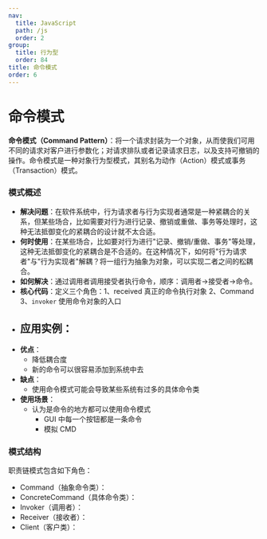 ```yaml
---
nav:
  title: JavaScript
  path: /js
  order: 2
group:
  title: 行为型
  order: 84
title: 命令模式
order: 6
---
```


# 命令模式

**命令模式（Command Pattern）**：将一个请求封装为一个对象，从而使我们可用不同的请求对客户进行参数化；对请求排队或者记录请求日志，以及支持可撤销的操作。命令模式是一种对象行为型模式，其别名为动作（Action）模式或事务（Transaction）模式。

### 模式概述

- **解决问题**：在软件系统中，行为请求者与行为实现者通常是一种紧耦合的关系，但某些场合，比如需要对行为进行记录、撤销或重做、事务等处理时，这种无法抵御变化的紧耦合的设计就不太合适。
- **何时使用**：在某些场合，比如要对行为进行"记录、撤销/重做、事务"等处理，这种无法抵御变化的紧耦合是不合适的。在这种情况下，如何将"行为请求者"与"行为实现者"解耦？将一组行为抽象为对象，可以实现二者之间的松耦合。
- **如何解决**：通过调用者调用接受者执行命令，顺序：调用者→接受者→命令。
- **核心代码**：定义三个角色：1、received 真正的命令执行对象 2、Command 3、`invoker` 使用命令对象的入口
- **应用实例**：
  -
- **优点**：
  - 降低耦合度
  - 新的命令可以很容易添加到系统中去
- **缺点**：
  - 使用命令模式可能会导致某些系统有过多的具体命令类
- **使用场景**：
  - 认为是命令的地方都可以使用命令模式
    - GUI 中每一个按钮都是一条命令
    - 模拟 CMD

### 模式结构

职责链模式包含如下角色：

- Command（抽象命令类）：
- ConcreteCommand（具体命令类）：
- Invoker（调用者）：
- Receiver（接收者）：
- Client（客户类）：